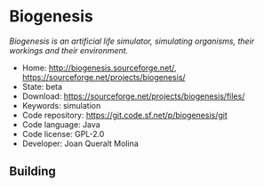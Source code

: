 # Biogenesis

_Biogenesis is an artificial life simulator, simulating organisms, their workings and their environment._

- Home: http://biogenesis.sourceforge.net/, https://sourceforge.net/projects/biogenesis/
- State: beta
- Download: https://sourceforge.net/projects/biogenesis/files/
- Keywords: simulation
- Code repository: https://git.code.sf.net/p/biogenesis/git
- Code language: Java
- Code license: GPL-2.0
- Developer: Joan Queralt Molina

## Building
